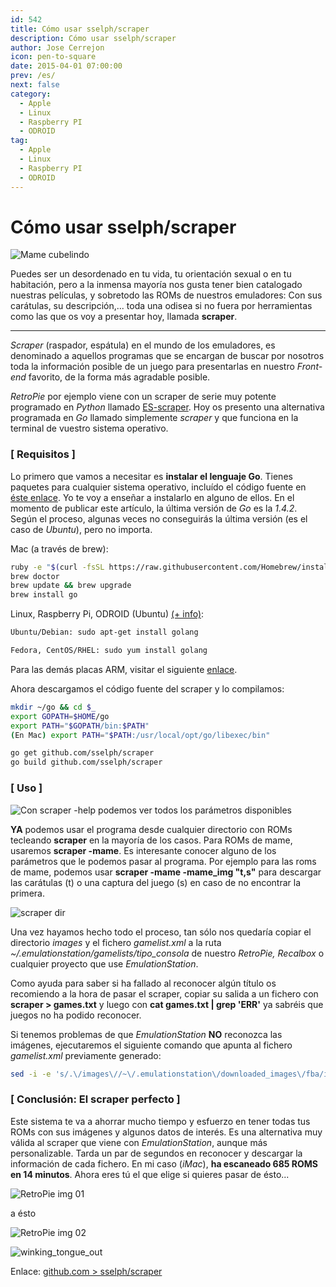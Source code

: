 ```yaml
---
id: 542
title: Cómo usar sselph/scraper
description: Cómo usar sselph/scraper
author: Jose Cerrejon
icon: pen-to-square
date: 2015-04-01 07:00:00
prev: /es/
next: false
category:
  - Apple
  - Linux
  - Raspberry PI
  - ODROID
tag:
  - Apple
  - Linux
  - Raspberry PI
  - ODROID
---
```


# Cómo usar sselph/scraper

![Mame cubelindo](/images/2015/04/scraper_mame.png)

Puedes ser un desordenado en tu vida, tu orientación sexual o en tu habitación, pero a la inmensa mayoría nos gusta tener bien catalogado nuestras películas, y sobretodo las ROMs de nuestros emuladores: Con sus carátulas, su descripción,... toda una odisea si no fuera por herramientas como las que os voy a presentar hoy, llamada **scraper**.

- - -
*Scraper* (raspador, espátula) en el mundo de los emuladores, es denominado a aquellos programas que se encargan de buscar por nosotros toda la información posible de un juego para presentarlas en nuestro *Front-end* favorito, de la forma más agradable posible.

*RetroPie* por ejemplo viene con un scraper de serie muy potente programado en *Python* llamado [ES-scraper](https://github.com/petrockblog/RetroPie-Setup/wiki/ES-scraper). Hoy os presento una alternativa programada en *Go* llamado simplemente *scraper* y que funciona en la terminal de vuestro sistema operativo.

### [ Requisitos ]

Lo primero que vamos a necesitar es **instalar el lenguaje Go**. Tienes paquetes para cualquier sistema operativo, incluído el código fuente en [éste enlace](https://golang.org/dl/). Yo te voy a enseñar a instalarlo en alguno de ellos. En el momento de publicar este artículo, la última versión de *Go* es la *1.4.2*. 
Según el proceso, algunas veces no conseguirás la última versión (es el caso de *Ubuntu*), pero no importa.

Mac (a través de brew):

```bash
ruby -e "$(curl -fsSL https://raw.githubusercontent.com/Homebrew/install/master/install)"
brew doctor
brew update && brew upgrade
brew install go
```

Linux, Raspberry Pi, ODROID (Ubuntu) [(+ info)](http://ask.xmodulo.com/install-go-language-linux.html):

```bash
Ubuntu/Debian: sudo apt-get install golang

Fedora, CentOS/RHEL: sudo yum install golang
```

Para las demás placas ARM, visitar el siguiente [enlace](http://dave.cheney.net/unofficial-arm-tarballs).

Ahora descargamos el código fuente del scraper y lo compilamos:

```bash
mkdir ~/go && cd $_
export GOPATH=$HOME/go
export PATH="$GOPATH/bin:$PATH"
(En Mac) export PATH="$PATH:/usr/local/opt/go/libexec/bin"

go get github.com/sselph/scraper
go build github.com/sselph/scraper
```

### [ Uso ]

![Con scraper -help podemos ver todos los parámetros disponibles](/images/2015/04/scraper_help.png "Con scraper -help podemos ver todos los parámetros disponibles")

**YA** podemos usar el programa desde cualquier directorio con ROMs tecleando **scraper** en la mayoría de los casos. Para ROMs de mame, usaremos **scraper -mame**. Es interesante conocer alguno de los parámetros que le podemos pasar al programa. Por ejemplo para las roms de mame, podemos usar **scraper -mame -mame_img "t,s"** para descargar las carátulas (t) o una captura del juego (s) en caso de no encontrar la primera.

![scraper dir](/images/2015/04/scraper_dir.png)

Una vez hayamos hecho todo el proceso, tan sólo nos quedaría copiar el directorio *images* y el fichero *gamelist.xml* a la ruta *~/.emulationstation/gamelists/tipo_consola* de nuestro *RetroPie, Recalbox* o cualquier proyecto que use *EmulationStation*.

Como ayuda para saber si ha fallado al reconocer algún título os recomiendo a la hora de pasar el scraper, copiar su salida a un fichero con **scraper > games.txt** y luego con **cat games.txt | grep 'ERR'** ya sabréis que juegos no ha podido reconocer.

Si tenemos problemas de que *EmulationStation* **NO** reconozca las imágenes, ejecutaremos el siguiente comando que apunta al fichero *gamelist.xml* previamente generado: 

```bash
sed -i -e 's/.\/images\//~\/.emulationstation\/downloaded_images\/fba/ig' /path/to/gamelist.xml
```

### [ Conclusión: El scraper perfecto ]

Este sistema te va a ahorrar mucho tiempo y esfuerzo en tener todas tus ROMs con sus imágenes y algunos datos de interés. Es una alternativa muy válida al scraper que viene con *EmulationStation*, aunque más personalizable. Tarda un par de segundos en reconocer y descargar la información de cada fichero. En mi caso (*iMac*), **ha escaneado 685 ROMS en 14 minutos**. Ahora eres tú el que elige si quieres pasar de ésto...

![RetroPie img 01](/images/2015/04/retropie_01.jpg)

a ésto

![RetroPie img 02](/images/2015/04/retropie_02.jpg)

![winking_tongue_out](/css/sm/winking_tongue_out.png)

Enlace: [github.com > sselph/scraper](https://github.com/sselph/scraper)